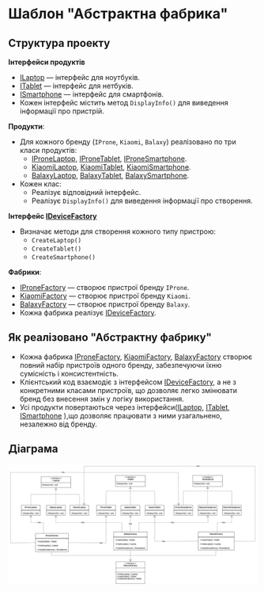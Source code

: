 # Шаблон "Абстрактна фабрика"

## Структура проекту
**Інтерфейси продуктів**  
   - [ILaptop](AbstractFabric/InterfaceLibrary/ILaptop.cs) — інтерфейс для ноутбуків.
   - [ITablet](AbstractFabric/InterfaceLibrary/ITablet.cs) — інтерфейс для нетбуків.
   - [ISmartphone](AbstractFabric/InterfaceLibrary/ISmartphone.cs) — інтерфейс для смартфонів.
   - Кожен інтерфейс містить метод `DisplayInfo()` для виведення інформації про пристрій.

**Продукти**:  
- Для кожного бренду (`IProne`, `Kiaomi`, `Balaxy`) реалізовано по три класи продуктів:
  - [IProneLaptop](AbstractFabric/ClassLibrary/IProneLaptop.cs), [IProneTablet](AbstractFabric/ClassLibrary/IProneTablet.cs), [IProneSmartphone](AbstractFabric/ClassLibrary/IProneSmartphone.cs).
  - [KiaomiLaptop](AbstractFabric/ClassLibrary/KiaomiLaptop.cs), [KiaomiTablet](AbstractFabric/ClassLibrary/KiaomiTablet.cs), [KiaomiSmartphone](AbstractFabric/ClassLibrary/KiaomiSmartphone.cs).
  - [BalaxyLaptop](AbstractFabric/ClassLibrary/BalaxyLaptop.cs), [BalaxyTablet](AbstractFabric/ClassLibrary/BalaxyTablet.cs), [BalaxySmartphone](AbstractFabric/ClassLibrary/BalaxySmartphone.cs).
- Кожен клас:
  - Реалізує відповідний інтерфейс.
  - Реалізує `DisplayInfo()` для виведення інформації про створення.

**Інтерфейс [IDeviceFactory](AbstractFabric/InterfaceLibrary/IDeviceFactory.cs)**  
- Визначає методи для створення кожного типу пристрою:
  - `CreateLaptop()`
  - `CreateTablet()`
  - `CreateSmartphone()`

**Фабрики**:  
- [IProneFactory](AbstractFabric/ClassLibrary/IProneFactory.cs) — створює пристрої бренду `IProne`.
- [KiaomiFactory](AbstractFabric/ClassLibrary/KiaomiFactory.cs) — створює пристрої бренду `Kiaomi`.
- [BalaxyFactory](AbstractFabric/ClassLibrary/BalaxyFactory.cs) — створює пристрої бренду `Balaxy`.
- Кожна фабрика реалізує [IDeviceFactory](AbstractFabric/InterfaceLibrary/IDeviceFactory.cs).
     
## Як реалізовано "Абстрактну фабрику"
- Кожна фабрика [IProneFactory](AbstractFabric/ClassLibrary/IProneFactory.cs), [KiaomiFactory](AbstractFabric/ClassLibrary/KiaomiFactory.cs), [BalaxyFactory](AbstractFabric/ClassLibrary/BalaxyFactory.cs) створює повний набір пристроїв одного бренду, забезпечуючи їхню сумісність і консистентність.
- Клієнтський код взаємодіє з інтерфейсом [IDeviceFactory](AbstractFabric/InterfaceLibrary/IDeviceFactory.cs), а не з конкретними класами пристроїв, що дозволяє легко змінювати бренд без внесення змін у логіку використання.
- Усі продукти повертаються через інтерфейси([ILaptop](AbstractFabric/InterfaceLibrary/ILaptop.cs), [ITablet](AbstractFabric/InterfaceLibrary/ITablet.cs), [ISmartphone](AbstractFabric/InterfaceLibrary/ISmartphone.cs) ),що дозволяє працювати з ними узагальнено, незалежно від бренду.
## Діаграма
![abstract factory](https://github.com/VitalikNeznayko/Software-Design/blob/main/Lab2/diagrams/AbstractFabric.drawio.png)
